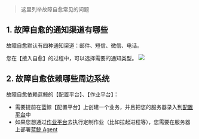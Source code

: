


> 这里列举故障自愈常见的问题

## 1. 故障自愈的通知渠道有哪些 
故障自愈默认有四种通知渠道：邮件、短信、微信、电话。

您在【接入自愈】的过程中，可以选择需要的通知类型。
![](http://imgcache.tcecqpoc.fsphere.cn/image/mc.qcloudimg.com/static/img/098ca74d53c2dfb765ec2090e44e1791/14955241327247.jpg)

## 2. 故障自愈依赖哪些周边系统 

故障自愈依赖蓝鲸的【配置平台】、【作业平台】：

- 需要提前在蓝鲸【配置平台】上创建一个业务，并且把您的服务器录入到[配置平台](http://o.qcloud.com/console?app=cc-new)中
- 如果您想通过[作业平台](http://o.qcloud.com/console?app=job)去执行定制作业（比如拉起进程等），您需要在服务器上部署[蓝鲸 Agent](http://o.qcloud.com/console/?app=agent-setup)

